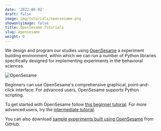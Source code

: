 ```yaml
---
date: '2022-06-02'
draft: false
image: img/tutorials/opensesame.png
showonlyimage: false
title: OpenSesame Tutorials
slug: opensesame
weight: 0
---
```


We design and program our studies using [OpenSesame](https://osdoc.cogsci.nl) a experiment building environment, within which we can run a number of Python libraries specifically designed for implementing experiments in the behavioral sciences.

<!--more-->

![OpenSesame](/img/tutorials/OpenSesame3_small_WEB.gif)

Beginners can use OpenSesame's comprehensive graphical, point-and-click interface. For advanced users, OpenSesame supports Python scripting.

To get started with OpenSesame follow [this beginner tutorial](https://osdoc.cogsci.nl/3.3/tutorials/beginner/). For more advanced users, try the [intermediate tutorial](https://osdoc.cogsci.nl/3.3/tutorials/intermediate/).

You can also download [sample experiments built using OpenSesame](https://github.com/open-cogsci/OpenSesame/tree/ising/extensions/example_experiments/examples) from GitHub.

